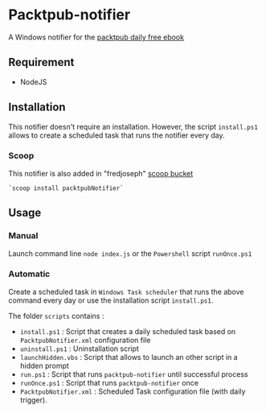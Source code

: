 # Packtpub-notifier

A Windows notifier for the [packtpub daily free ebook](https://www.packtpub.com/packt/offers/free-learning)

## Requirement
- NodeJS

## Installation
This notifier doesn't require an installation.
However, the script `install.ps1` allows to create a scheduled task that runs the notifier every day.

### Scoop
This notifier is also added in "fredjoseph" [scoop bucket](https://github.com/fredjoseph/scoop-bucket)

    `scoop install packtpubNotifier`

## Usage

### Manual
Launch command line `node index.js` or the `Powershell` script `runOnce.ps1`

### Automatic
Create a scheduled task in `Windows Task scheduler` that runs the above command every day 
or use the installation script `install.ps1`.

The folder `scripts` contains :
- `install.ps1` : Script that creates a daily scheduled task based on `PacktpubNotifier.xml` configuration file
- `uninstall.ps1` : Uninstallation script
- `launchHidden.vbs` : Script that allows to launch an other script in a hidden prompt
- `run.ps1` : Script that runs `packtpub-notifier` until successful process
- `runOnce.ps1` : Script that runs `packtpub-notifier` once
- `PacktpubNotifier.xml` : Scheduled Task configuration file (with daily trigger).